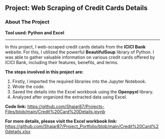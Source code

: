 ## Project: Web Scraping of Credit Cards Details 
### About The Project
**Tool used: Python and Excel**

---
In this project, I web-scraped credit cards details from the **ICICI Bank** website.
For this, I utilized the powerful **BeautifulSoup** library of Python. 
I was able to gather valuable information on various credit cards offered by ICICI Bank, including their features, benefits, and terms.

**The steps involved in this project are:**
1. Firstly, I imported the required libraries into the Jupyter Notebook.
2. Wrote the code.
3. Saved the details into the Excel workbook using the **Openpyxl** library.
4. Analyzed after organized the extracted data using Excel.


**Code link:** https://github.com/Shajar87/Projects-Files/blob/main/Credit%20Card%20Details.ipynb

**For more details, please visit the Excel workbook link:** https://github.com/Shajar87/Project_Portfolio/blob/main/Credit%20Card%20details.xlsx
